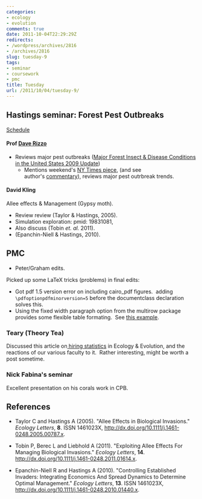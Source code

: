 ```yaml
---
categories:
- ecology
- evolution
comments: true
date: 2011-10-04T22:29:29Z
redirects:
- /wordpress/archives/2816
- /archives/2816
slug: tuesday-9
tags:
- seminar
- coursework
- pmc
title: Tuesday
url: /2011/10/04/tuesday-9/
---
```


## Hastings seminar: Forest Pest Outbreaks

[Schedule](https://docs.google.com/document/d/17SN6FmLrhLrUNbaBgbH9iPVJX2I7ArVl3FdMJXX8QdA/edit?hl=en_US)


#### Prof [Dave Rizzo](http://plantpathology.ucdavis.edu/faculty/rizzo/lab/PI.html)

* Reviews major pest outbreaks ([Major Forest Insect & Disease Conditions in the United States 2009 Update](http://www.fs.fed.us/foresthealth/publications/ConditionsReport_09_final.pdf))
  * Mentions weekend's [NY Times piece](http://www.nytimes.com/2011/10/01/science/earth/01forest.html?_r=2&ref=temperaturerising), (and see author's [commentary](http://green.blogs.nytimes.com/2011/10/03/dying-forests-how-bad-is-it-really/)), reviews major pest outrbreak trends.


#### David Kling

Allee effects & Management (Gypsy moth).
* Review review (Taylor & Hastings, 2005).
* Simulation exploration: pmid: 19831081,
* Also discuss (Tobin _et. al._ 2011).
* (Epanchin-Niell & Hastings, 2010).




## PMC
	
* Peter/Graham edits.

Picked up some LaTeX tricks (problems) in final edits:
* Got pdf 1.5 version error on including cairo_pdf figures.  adding ` \pdfoptionpdfminorversion=5` before the documentclass declaration solves this.
* Using the fixed width paragraph option from the multirow package provides some flexible table formating.  See [this example](http://stackoverflow.com/questions/2797270/advanced-table-in-latex-with-multiline-cells).

### Teary (Theory Tea)


Discussed this article on[ hiring statistics](http://www.sfu.ca/~mcollard/documents/MarshallJ.C.etal.2009.pdf) in Ecology & Evolution, and the reactions of our various faculty to it.  Rather interesting, might be worth a post sometime.


### Nick Fabina's seminar


Excellent presentation on his corals work in CPB.

## References


- Taylor C and Hastings A (2005).
"Allee Effects in Biological Invasions."
*Ecology Letters*, **8**.
ISSN 1461023X, <a href="http://dx.doi.org/10.1111/j.1461-0248.2005.00787.x">http://dx.doi.org/10.1111/j.1461-0248.2005.00787.x</a>.

- Tobin P, Berec L and Liebhold A (2011).
"Exploiting Allee Effects For Managing Biological Invasions."
*Ecology Letters*, **14**.
<a href="http://dx.doi.org/10.1111/j.1461-0248.2011.01614.x">http://dx.doi.org/10.1111/j.1461-0248.2011.01614.x</a>.

- Epanchin-Niell R and Hastings A (2010).
"Controlling Established Invaders: Integrating Economics And Spread Dynamics to Determine Optimal Management."
*Ecology Letters*, **13**.
ISSN 1461023X, <a href="http://dx.doi.org/10.1111/j.1461-0248.2010.01440.x">http://dx.doi.org/10.1111/j.1461-0248.2010.01440.x</a>.
